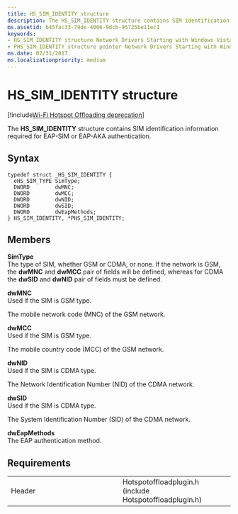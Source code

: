 ```yaml
---
title: HS_SIM_IDENTITY structure
description: The HS_SIM_IDENTITY structure contains SIM identification information required for EAP-SIM or EAP-AKA authentication.
ms.assetid: b45fac33-79de-4006-9dcb-95725be11ec1
keywords: 
- HS_SIM_IDENTITY structure Network Drivers Starting with Windows Vista
- PHS_SIM_IDENTITY structure pointer Network Drivers Starting with Windows Vista
ms.date: 07/31/2017
ms.localizationpriority: medium
---
```


# HS\_SIM\_IDENTITY structure

[!include[Wi-Fi Hotspot Offloading deprecation](../includes/wi-fi-hotspot-offloading-deprecation.md)]


The **HS\_SIM\_IDENTITY** structure contains SIM identification information required for EAP-SIM or EAP-AKA authentication.

Syntax
------

```ManagedCPlusPlus
typedef struct _HS_SIM_IDENTITY {
  eHS_SIM_TYPE SimType;
  DWORD        dwMNC;
  DWORD        dwMCC;
  DWORD        dwNID;
  DWORD        dwSID;
  DWORD        dwEapMethods;
} HS_SIM_IDENTITY, *PHS_SIM_IDENTITY;
```

Members
-------

**SimType**  
The type of SIM, whether GSM or CDMA, or none. If the network is GSM, the **dwMNC** and **dwMCC** pair of fields will be defined, whereas for CDMA the **dwSID** and **dwNID** pair of fields must be defined.

**dwMNC**  
Used if the SIM is GSM type.

The mobile network code (MNC) of the GSM network.

**dwMCC**  
Used if the SIM is GSM type.

The mobile country code (MCC) of the GSM network.

**dwNID**  
Used if the SIM is CDMA type.

The Network Identification Number (NID) of the CDMA network.

**dwSID**  
Used if the SIM is CDMA type.

The System Identification Number (SID) of the CDMA network.

**dwEapMethods**  
The EAP authentication method.

Requirements
------------

<table>
<colgroup>
<col width="50%" />
<col width="50%" />
</colgroup>
<tbody>
<tr class="odd">
<td><p>Header</p></td>
<td>Hotspotoffloadplugin.h (include Hotspotoffloadplugin.h)</td>
</tr>
</tbody>
</table>

